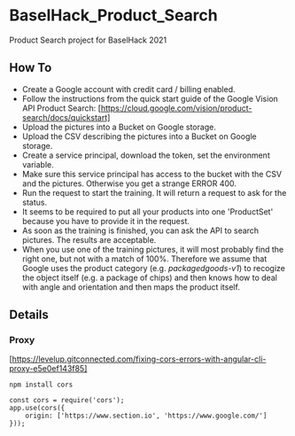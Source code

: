 # BaselHack_Product_Search
Product Search project for BaselHack 2021

## How To
* Create a Google account with credit card / billing enabled. 
* Follow the instructions from the quick start guide of the Google Vision API Product Search: [https://cloud.google.com/vision/product-search/docs/quickstart]
* Upload the pictures into a Bucket on Google storage. 
* Upload the CSV describing the pictures into a Bucket on Google storage. 
* Create a service principal, download the token, set the environment variable.  
* Make sure this service principal has access to the bucket with the CSV and the pictures. Otherwise you get a strange ERROR 400. 
* Run the request to start the training. It will return a request to ask for the status. 
* It seems to be required to put all your products into one 'ProductSet' because you have to provide it in the request. 
* As soon as the training is finished, you can ask the API to search pictures. The results are acceptable.
* When you use one of the training pictures, it will most probably find the right one, but not with a match of 100%. Therefore we assume that Google uses the product category (e.g. _packagedgoods-v1_) to recogize the object itself (e.g. a package of chips) and then knows how to deal with angle and orientation and then maps the product itself. 


## Details

### Proxy
[https://levelup.gitconnected.com/fixing-cors-errors-with-angular-cli-proxy-e5e0ef143f85]

    npm install cors

    const cors = require('cors');
    app.use(cors({
        origin: ['https://www.section.io', 'https://www.google.com/']
    }));
